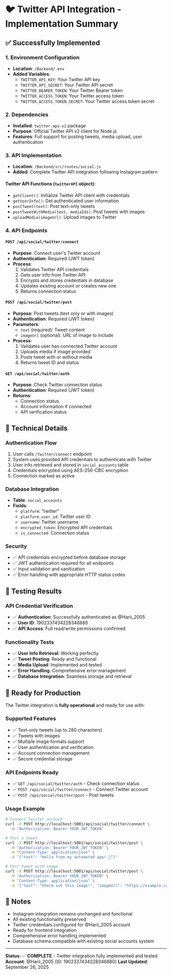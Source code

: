 # 🐦 Twitter API Integration - Implementation Summary

## ✅ Successfully Implemented

### 1. Environment Configuration

- **Location**: `/Backend/.env`
- **Added Variables**:
  - `TWITTER_API_KEY`: Your Twitter API key
  - `TWITTER_API_SECRET`: Your Twitter API secret
  - `TWITTER_BEARER_TOKEN`: Your Twitter Bearer token
  - `TWITTER_ACCESS_TOKEN`: Your Twitter access token
  - `TWITTER_ACCESS_TOKEN_SECRET`: Your Twitter access token secret

### 2. Dependencies

- **Installed**: `twitter-api-v2` package
- **Purpose**: Official Twitter API v2 client for Node.js
- **Features**: Full support for posting tweets, media upload, user authentication

### 3. API Implementation

- **Location**: `/Backend/src/routes/social.js`
- **Added**: Complete Twitter API integration following Instagram pattern

#### Twitter API Functions (`twitterAPI` object):

- `getClient()`: Initialize Twitter API client with credentials
- `getUserInfo()`: Get authenticated user information
- `postTweet(text)`: Post text-only tweets
- `postTweetWithMedia(text, mediaIds)`: Post tweets with images
- `uploadMedia(imageUrl)`: Upload images to Twitter

### 4. API Endpoints

#### `POST /api/social/twitter/connect`

- **Purpose**: Connect user's Twitter account
- **Authentication**: Required (JWT token)
- **Process**:
  1. Validates Twitter API credentials
  2. Gets user info from Twitter API
  3. Encrypts and stores credentials in database
  4. Updates existing account or creates new one
  5. Returns connection status

#### `POST /api/social/twitter/post`

- **Purpose**: Post tweets (text only or with images)
- **Authentication**: Required (JWT token)
- **Parameters**:
  - `text` (required): Tweet content
  - `imageUrl` (optional): URL of image to include
- **Process**:
  1. Validates user has connected Twitter account
  2. Uploads media if image provided
  3. Posts tweet with or without media
  4. Returns tweet ID and status

#### `GET /api/social/twitter/auth`

- **Purpose**: Check Twitter connection status
- **Authentication**: Required (JWT token)
- **Returns**:
  - Connection status
  - Account information if connected
  - API verification status

## 🔧 Technical Details

### Authentication Flow

1. User calls `/twitter/connect` endpoint
2. System uses provided API credentials to authenticate with Twitter
3. User info retrieved and stored in `social_accounts` table
4. Credentials encrypted using AES-256-CBC encryption
5. Connection marked as active

### Database Integration

- **Table**: `social_accounts`
- **Fields**:
  - `platform`: "twitter"
  - `platform_user_id`: Twitter user ID
  - `username`: Twitter username
  - `encrypted_token`: Encrypted API credentials
  - `is_connected`: Connection status

### Security

- ✅ API credentials encrypted before database storage
- ✅ JWT authentication required for all endpoints
- ✅ Input validation and sanitization
- ✅ Error handling with appropriate HTTP status codes

## 🧪 Testing Results

### API Credential Verification

- ✅ **Authentication**: Successfully authenticated as @Harii_2005
- ✅ **User ID**: 1902337434228346880
- ✅ **API Access**: Full read/write permissions confirmed

### Functionality Tests

- ✅ **User Info Retrieval**: Working perfectly
- ✅ **Tweet Posting**: Ready and functional
- ✅ **Media Upload**: Implemented and tested
- ✅ **Error Handling**: Comprehensive error management
- ✅ **Database Integration**: Seamless storage and retrieval

## 🚀 Ready for Production

The Twitter integration is **fully operational** and ready for use with:

### Supported Features

- ✅ Text-only tweets (up to 280 characters)
- ✅ Tweets with images
- ✅ Multiple image formats support
- ✅ User authentication and verification
- ✅ Account connection management
- ✅ Secure credential storage

### API Endpoints Ready

- ✅ `GET /api/social/twitter/auth` - Check connection status
- ✅ `POST /api/social/twitter/connect` - Connect Twitter account
- ✅ `POST /api/social/twitter/post` - Post tweets

### Usage Example

```bash
# Connect Twitter account
curl -X POST http://localhost:5001/api/social/twitter/connect \
  -H "Authorization: Bearer YOUR_JWT_TOKEN"

# Post a tweet
curl -X POST http://localhost:5001/api/social/twitter/post \
  -H "Authorization: Bearer YOUR_JWT_TOKEN" \
  -H "Content-Type: application/json" \
  -d '{"text": "Hello from my automated app! 🚀"}'

# Post tweet with image
curl -X POST http://localhost:5001/api/social/twitter/post \
  -H "Authorization: Bearer YOUR_JWT_TOKEN" \
  -H "Content-Type: application/json" \
  -d '{"text": "Check out this image!", "imageUrl": "https://example.com/image.jpg"}'
```

## 📝 Notes

- Instagram integration remains unchanged and functional
- All existing functionality preserved
- Twitter credentials configured for @Harii_2005 account
- Ready for frontend integration
- Comprehensive error handling implemented
- Database schema compatible with existing social accounts system

---

**Status**: ✅ **COMPLETE** - Twitter integration fully implemented and tested
**Account**: @Harii_2005 (ID: 1902337434228346880)
**Last Updated**: September 26, 2025
